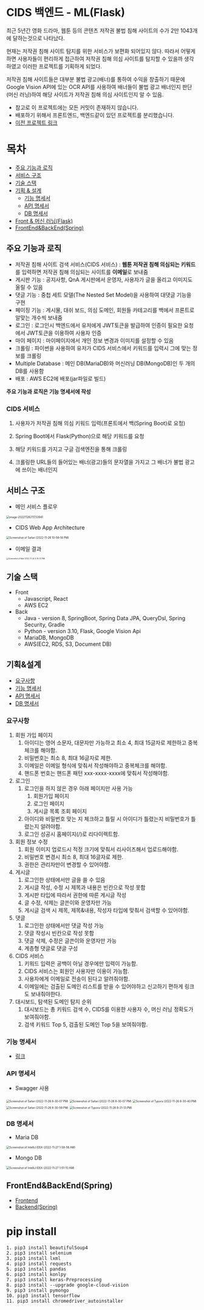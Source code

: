 # CIDS 백엔드 - ML(Flask)

최근 5년간 영화 드라마, 웹툰 등의 콘텐츠 저작권 불법 침해 사이트의 수가 2만 1043개에 달하는것으로 나타났다.

현재는 저작권 침해 사이트 탐지를 위한 서비스가 보편화 되어있지 않다. 따라서 어떻게 하면 사용자들이 편리하게 접근하여 저작권 침해 의심 사이트를 탐지할 수 있을까 생각하였고 이러한 프로젝트를 기획하게 되었다.

저작권 침해 사이트들은 대부분 불법 광고(배너)를 통하여 수익을 창출하기 때문에 Google Vision API에 있는 OCR API를 사용하여 배너들이 불법 광고 배너인지 판단(머신 러닝)하여 해당 사이트가 저작권 침해 의심 사이트인지 알 수 있음.



- 참고로 이 프로젝트에는 모든 커밋이 존재하지 않습니다.
- 배포하기 위해서 프론트엔드, 백엔드같이 있던 프로젝트를 분리했습니다.
- [이전 프로젝트 링크](https://github.com/jungwoo-0530/SpringBootApiServer)



# 목차

- [주요 기능과 로직](#주요-기능과-로직)
- [서비스 구조](#서비스-구조)
- [기술 스택](#기술-스택)
- [기획 & 설계](#기획-설계)
  - [기능 명세서](#기능-명세서)
  - [API 명세서](#API-명세서)
  - [DB 명세서](#DB-명세서)
- [Front & 머신 러닝(Flask)](#Front머신-러닝Flask) 
- [FrontEnd&BackEnd(Spring)](#FrontEndBackEndSpring)



## 주요 기능과 로직

- 저작권 침해 사이트 검색 서비스(CIDS 서비스) : **웹툰 저작권 침해 의심되는 키워드**를 입력하면 저작권 침해 의심되는 사이트를 **이메일**로 보내줌
- 게시판 기능 : 공지사항, QnA 게시판에서 운영자, 사용자가 글을 올리고 이미지도 올릴 수 있음
- 댓글 기능 : 중첩 세트 모델(The Nested Set Model)을 사용하여 대댓글 기능을 구현
- 페이징 기능 : 게시물, 대쉬 보드, 의심 도메인, 회원들 카테고리를 백에서 프론트로 알맞는 개수씩 보내줌
- 로그인 : 로그인시 백엔드에서 유저에게 JWT토큰을 발급하여 인증이 필요한 요청에서 JWT토큰을 이용하여 사용자 인증
- 마이 페이지 : 마이페이지에서 개인 정보 변경과 이미지를 설정할 수 있음
- 크롤링 : 파이썬을 사용하여 유저가 CIDS 서비스에서 키워드를 입력시 그에 맞는 정보를 크롤링
- Multiple Database : 메인 DB(MariaDB)와 머신러닝 DB(MongoDB)인 두 개의 DB를 사용함
- 배포 : AWS EC2에 배포(jar파일로 빌드)



**주요 기능과 로직은 기능 명세서에 작성**

### CIDS 서비스

1. 사용자가 저작권 침해 의심 키워드 입력(프론트에서 백(Spring Boot)로 요청)

2. Spring Boot에서 Flask(Python)으로 해당 키워드를 요청
3. 해당 키워드를 가지고 구글 검색엔진을 통해 크롤링
4. 크롤링한 URL들의 들어있는 배너(광고)들의 문자열을 가지고 그 배너가 불법 광고에 쓰이는 배너인지 



## 서비스 구조

- 메인 서비스 플로우

<img src="img/image-20221126211733941.png" alt="image-20221126211733941" style="zoom:50%;" />





- CIDS Web App Architecture

<img src="img/Screenshot of Safari (2022-11-26 10-58-14 PM).png" alt="Screenshot of Safari (2022-11-26 10-58-14 PM)" style="zoom:50%;" />

- 이메일 결과

<img src="img/Screenshot of Mail (2022-11-26 9-16-15 PM).png" alt="Screenshot of Mail (2022-11-26 9-16-15 PM)" style="zoom: 33%;" />



## 기술 스택

- Front
  - Javascript, React
  - AWS EC2
- Back
  - Java - version 8, SpringBoot, Spring Data JPA, QueryDsl, Spring Security, Gradle
  - Python - version 3.10,  Flask, Google Vision Api
  - MariaDB, MongoDB
  - AWS(EC2, RDS, S3,  Document DB)

## 기획&설계

- [요구사항](#요구사항)
- [기능 명세서](https://github.com/jungwoo-0530/CIDS_Spring/blob/main/docs/기능%20명세서.md)
- [API 명세서](#API-명세서)
- [DB 명세서](#DB-명세서)

### 요구사항

1. 회원 가입 페이지
   1. 아이디는 영어 소문자, 대문자만 가능하고 최소 4, 최대 15글자로 제한하고 중복체크를 해야함.
   2. 비밀번호는 최소 8, 최대 16글자로 제한.
   3. 이메일은 이메일 형식에 맞춰서 작성해야하고 중복체크를 해야함.
   4. 핸드폰 번호는 핸드폰 패턴 xxx-xxxx-xxxx에 맞춰서 작성해야함.
2. 로그인
   1. 로그인을 하지 않은 경우 아래 페이지만 사용 가능
      1. 회원가입 페이지
      2. 로그인 페이지
      3. 게시글 목록 조회 페이지
   2. 아이디와 비밀번호 맞는 지 체크하고 틀릴 시 아이디가 틀렸는지 비밀번호가 틀렸는지 알려야함.
   3. 로그인 성공시 홈페이지(/)로 리다이렉트함.
3. 회원 정보 수정
   1. 회원 이미지 업로드시 적정 크기에 맞춰서 리사이즈해서 업로드해야함.
   2. 비밀번호 변경시 최소 8, 최대 16글자로 제한.
   3. 권한은 관리자만이 변경할 수 있어야함.
4. 게시글
   1. 로그인한 상태에서만 글을 쓸 수 있음
   2. 게시글 작성, 수정 시 제목과 내용은 빈칸으로 작성 못함
   3. 게시판 타입에 따라서 권한에 따른 게시글 작성
   4. 글 수정, 삭제는 글쓴이와 운영자만 가능
   5. 게시글 검색 시 제목, 제목&내용, 작성자 타입에 맞춰서 검색할 수 있어야함.
5. 댓글
   1. 로그인한 상태에서만 댓글 작성 가능
   2. 댓글 작성시 빈칸으로 작성 못함
   3. 댓글 삭제, 수정은 글쓴이와 운영자만 가능
   4. 계층형 댓글로 댓글 구성
6. CIDS 서비스
   1. 키워드 입력은 공백이 아닐 경우에만 입력이 가능함.
   2. CIDS 서비스는 회원인 사용자만 이용이 가능함.
   3. 사용자에게 이메일로 전송이 된다고 알려줘야함.
   4. 이메일에는 검출된 도메인 리스트를 받을 수 있어야하고 신고하기 편하게 링크도 보내줘야한다.
7. 대시보드, 탐색된 도메인 탐지 순위
   1. 대시보드는 총 키워드 검색 수, CIDS를 이용한 사용자 수, 머신 러닝 정확도가 보여줘야함.
   2. 검색 키워드 Top 5, 검출된 도메인 Top 5을 보여줘야함.

### 기능 명세서

- [링크](https://github.com/jungwoo-0530/CIDS_Spring/blob/main/docs/기능%20명세서.md)

### API 명세서

- Swagger 사용

<img src="img/Screenshot of Safari (2022-11-26 8-41-52 PM).png" alt="Screenshot of Safari (2022-11-26 8-30-07 PM)" style="zoom:50%;" />

<img src="img/Screenshot of Safari (2022-11-26 8-30-07 PM).png" alt="Screenshot of Safari (2022-11-26 8-30-07 PM)" style="zoom:50%;" />

<img src="img/Screenshot of Typora (2022-11-26 8-30-40 PM).png" alt="Screenshot of Typora (2022-11-26 8-30-40 PM)" style="zoom:50%;" />

<img src="img/Screenshot of Safari (2022-11-26 8-30-59 PM).png" alt="Screenshot of Safari (2022-11-26 8-30-59 PM)" style="zoom:50%;" />

<img src="img/Screenshot of Typora (2022-11-26 8-31-13 PM).png" alt="Screenshot of Typora (2022-11-26 8-31-13 PM)" style="zoom:50%;" />



### DB 명세서



- Maria DB

<img src="img/Screenshot of IntelliJ IDEA (2022-11-27 1-58-56 AM).png" alt="Screenshot of IntelliJ IDEA (2022-11-27 1-58-56 AM)" style="zoom:50%;" />

- Mongo DB

<img src="img/Screenshot of IntelliJ IDEA (2022-11-27 1-51-10 AM).png" alt="Screenshot of IntelliJ IDEA (2022-11-27 1-51-10 AM)" style="zoom:50%;" />

## FrontEnd&BackEnd(Spring)

- [Frontend](https://github.com/jungwoo-0530/CIDS_Front)
- [Backend(Spring)](https://github.com/jungwoo-0530/CIDS_Spring)





# pip install

    1. pip3 install beautifulSoup4
    2. pip3 install selenium
    3. pip3 install lxml
    4. pip3 install requests
    5. pip3 install pandas
    6. pip3 install konlpy
    7. pip3 install keras-Preprocessing
    8. pip3 install --upgrade google-cloud-vision
    9. pip3 install pymongo
    10. pip3 install tensorflow
    11. pip3 install chromedriver_autoinstaller
